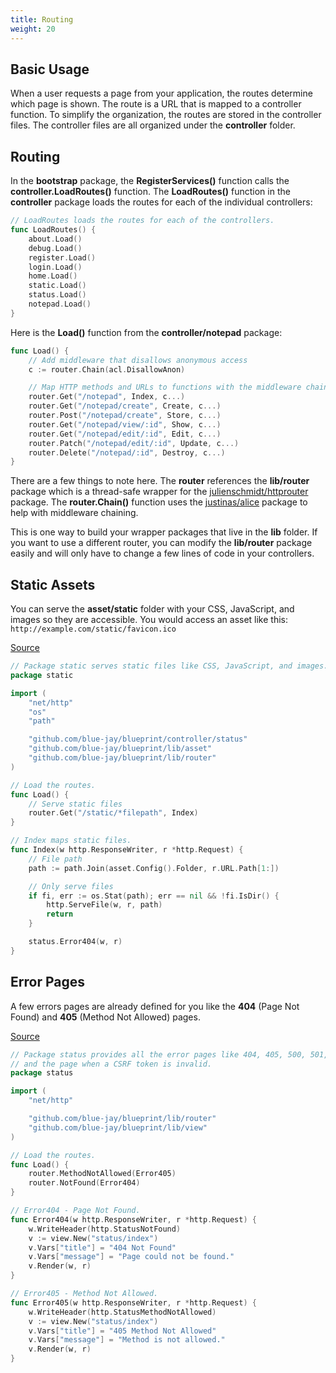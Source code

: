 ```yaml
---
title: Routing
weight: 20
---
```


## Basic Usage

When a user requests a page from your application, the routes determine which
page is shown. The route is a URL that is mapped to a controller function.
To simplify the organization, the routes are stored in the controller files.
The controller files are all organized under the **controller** folder.

## Routing

In the **bootstrap** package, the **RegisterServices()** function
calls the **controller.LoadRoutes()** function. The **LoadRoutes()** function in
 the **controller** package loads the routes for each of the individual
 controllers:

```go
// LoadRoutes loads the routes for each of the controllers.
func LoadRoutes() {
	about.Load()
	debug.Load()
	register.Load()
	login.Load()
	home.Load()
	static.Load()
	status.Load()
	notepad.Load()
}
```

Here is the **Load()** function from the **controller/notepad** package:

```go
func Load() {
	// Add middleware that disallows anonymous access
	c := router.Chain(acl.DisallowAnon)

	// Map HTTP methods and URLs to functions with the middleware chain
	router.Get("/notepad", Index, c...)
	router.Get("/notepad/create", Create, c...)
	router.Post("/notepad/create", Store, c...)
	router.Get("/notepad/view/:id", Show, c...)
	router.Get("/notepad/edit/:id", Edit, c...)
	router.Patch("/notepad/edit/:id", Update, c...)
	router.Delete("/notepad/:id", Destroy, c...)
}
```

There are a few things to note here. The **router** references the
**lib/router** package which is a thread-safe wrapper for the
[julienschmidt/httprouter](http://github.com/julienschmidt/httprouter) package.
The **router.Chain()** function uses the
[justinas/alice](http://github.com/justinas/alice) package
to help with middleware chaining.

This is one way to build your wrapper packages that live in the **lib** folder.
If you want to use a different router, you can modify the **lib/router**
package easily and will only have to change a few lines of code in your
controllers.

## Static Assets

You can serve the **asset/static** folder with your CSS, JavaScript, and images so
they are accessible. You would access an asset like this:
`http://example.com/static/favicon.ico`

[Source](https://github.com/blue-jay/blueprint/blob/master/controller/static/static.go)
```go
// Package static serves static files like CSS, JavaScript, and images.
package static

import (
	"net/http"
	"os"
	"path"

	"github.com/blue-jay/blueprint/controller/status"
	"github.com/blue-jay/blueprint/lib/asset"
	"github.com/blue-jay/blueprint/lib/router"
)

// Load the routes.
func Load() {
	// Serve static files
	router.Get("/static/*filepath", Index)
}

// Index maps static files.
func Index(w http.ResponseWriter, r *http.Request) {
	// File path
	path := path.Join(asset.Config().Folder, r.URL.Path[1:])

	// Only serve files
	if fi, err := os.Stat(path); err == nil && !fi.IsDir() {
		http.ServeFile(w, r, path)
		return
	}

	status.Error404(w, r)
}
```

## Error Pages

A few errors pages are already defined for you like the **404** (Page Not Found)
and **405** (Method Not Allowed) pages.

[Source](https://github.com/blue-jay/blueprint/blob/master/controller/status/status.go)
```go
// Package status provides all the error pages like 404, 405, 500, 501,
// and the page when a CSRF token is invalid.
package status

import (
	"net/http"

	"github.com/blue-jay/blueprint/lib/router"
	"github.com/blue-jay/blueprint/lib/view"
)

// Load the routes.
func Load() {
	router.MethodNotAllowed(Error405)
	router.NotFound(Error404)
}

// Error404 - Page Not Found.
func Error404(w http.ResponseWriter, r *http.Request) {
	w.WriteHeader(http.StatusNotFound)
	v := view.New("status/index")
	v.Vars["title"] = "404 Not Found"
	v.Vars["message"] = "Page could not be found."
	v.Render(w, r)
}

// Error405 - Method Not Allowed.
func Error405(w http.ResponseWriter, r *http.Request) {
	w.WriteHeader(http.StatusMethodNotAllowed)
	v := view.New("status/index")
	v.Vars["title"] = "405 Method Not Allowed"
	v.Vars["message"] = "Method is not allowed."
	v.Render(w, r)
}
```